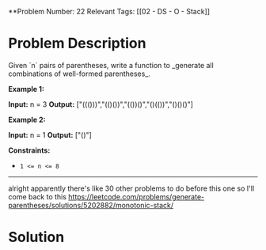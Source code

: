 
**Problem Number: 22
Relevant Tags: [[02 - DS - O - Stack]]
<h1> Problem Description </h1>
Given `n` pairs of parentheses, write a function to _generate all combinations of well-formed parentheses_.

**Example 1:**

**Input:** n = 3
**Output:** ["((()))","(()())","(())()","()(())","()()()"]

**Example 2:**

**Input:** n = 1
**Output:** ["()"]

**Constraints:**

- `1 <= n <= 8`

-----
alright apparently there's like 30 other problems to do before this one so I'll come back to this
https://leetcode.com/problems/generate-parentheses/solutions/5202882/monotonic-stack/
<h1> Solution </h1>
